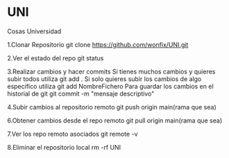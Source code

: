 # UNI
Cosas Universidad

1.Clonar Repositorio
git clone https://github.com/wonfix/UNI.git

2.Ver el estado del repo
git status

3.Realizar cambios y hacer commits
Si tienes muchos cambios y quieres subir todos utiliza
git add .
Si solo quieres subir los cambios de algo especifico utiliza
git add NombreFichero
Para guardar los cambios en el historial de git
git commit -m "mensaje descriptivo"

4.Subir cambios al repositorio remoto
git push origin main(rama que sea)

6.Obtener cambios desde el repo remoto
git pull origin main(rama que sea)

7.Ver los repo remoto asociados
git remote -v

8.Eliminar el repositorio local
rm -rf UNI
